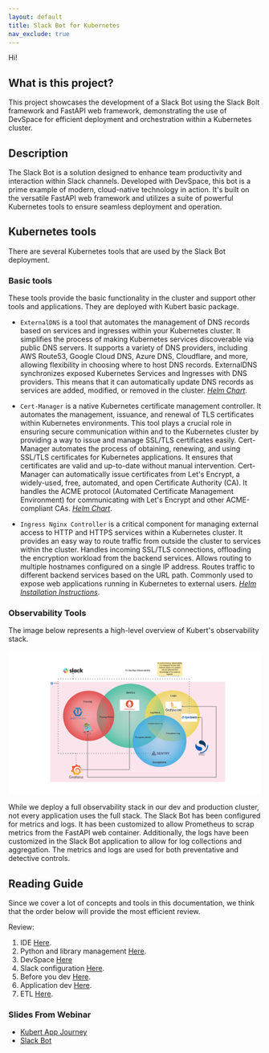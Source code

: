 ```yaml
---
layout: default
title: Slack Bot for Kubernetes
nav_exclude: true
---
```


Hi!

## What is this project?

This project showcases the development of a Slack Bot using the Slack Bolt framework and FastAPI web framework, demonstrating the use of DevSpace for efficient deployment and orchestration within a Kubernetes cluster.

## Description

The Slack Bot is a solution designed to enhance team productivity and interaction within Slack channels. Developed with DevSpace, this bot is a prime example of modern, cloud-native technology in action. It's built on the versatile FastAPI web framework and utilizes a suite of powerful Kubernetes tools to ensure seamless deployment and operation.

## Kubernetes tools

There are several Kubernetes tools that are used by the Slack Bot deployment.

### Basic tools

These tools provide the basic functionality in the cluster and support other tools and applications.
They are deployed with Kubert basic package.

- `ExternalDNS` is a tool that automates the management of DNS records based on services and ingresses within your Kubernetes cluster. It simplifies the process of making Kubernetes services discoverable via public DNS servers. It supports a variety of DNS providers, including AWS Route53, Google Cloud DNS, Azure DNS, Cloudflare, and more, allowing flexibility in choosing where to host DNS records.  ExternalDNS synchronizes exposed Kubernetes Services and Ingresses with DNS providers. This means that it can automatically update DNS records as services are added, modified, or removed in the cluster. *<a href="https://artifacthub.io/packages/helm/bitnami/external-dns" target="_blank">Helm Chart</a>*.

- `Cert-Manager` is a native Kubernetes certificate management controller. It automates the management, issuance, and renewal of TLS certificates within Kubernetes environments. This tool plays a crucial role in ensuring secure communication within and to the Kubernetes cluster by providing a way to issue and manage SSL/TLS certificates easily. Cert-Manager automates the process of obtaining, renewing, and using SSL/TLS certificates for Kubernetes applications. It ensures that certificates are valid and up-to-date without manual intervention. Cert-Manager can automatically issue certificates from Let's Encrypt, a widely-used, free, automated, and open Certificate Authority (CA). It handles the ACME protocol (Automated Certificate Management Environment) for communicating with Let's Encrypt and other ACME-compliant CAs. *<a href="https://artifacthub.io/packages/helm/cert-manager/cert-manager" target="_blank">Helm Chart</a>*.

- `Ingress Nginx Controller` is a critical component for managing external access to HTTP and HTTPS services within a Kubernetes cluster. It provides an easy way to route traffic from outside the cluster to services within the cluster. Handles incoming SSL/TLS connections, offloading the encryption workload from the backend services. Allows routing to multiple hostnames configured on a single IP address. Routes traffic to different backend services based on the URL path. Commonly used to expose web applications running in Kubernetes to external users. *<a href="https://kubernetes.github.io/ingress-nginx/deploy/#quick-start" target="_blank">Helm Installation Instructions</a>*.

### Observability Tools

The image below represents a high-level overview of Kubert's observability stack.

![observability](assets/img/kubert_observability.png)

While we deploy a full observability stack in our dev and production cluster, not every application uses the full stack. The Slack Bot has been configured for metrics and logs. It has been customized to allow Prometheus to scrap metrics from the FastAPI web container. Additionally, the logs have been customized in the Slack Bot application to allow for log collections and aggregation. The metrics and logs are used for both preventative and detective controls.

## Reading Guide

Since we cover a lot of concepts and tools in this documentation, we think that the order below will provide the most efficient review.

Review:

1. IDE [Here](vscode.html).
2. Python and library management [Here](python.html).
3. DevSpace [Here](devspace.html)
4. Slack configuration [Here](slack.html).
5. Before you dev [Here](start.html).
6. Application dev [Here](app_dev.html).
7. ETL [Here](etl.html).

### Slides From Webinar

- [Kubert App Journey](assets/pdf/kubert_application_journey.pdf)
- [Slack Bot](assets/pdf/slack_bot.pdf)
